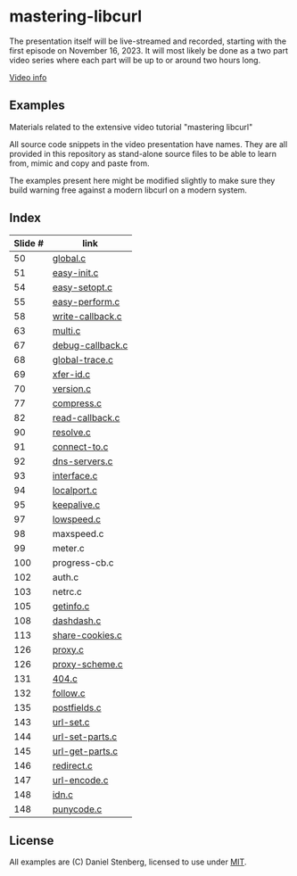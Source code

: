 # mastering-libcurl

The presentation itself will be live-streamed and recorded, starting
with the first episode on November 16, 2023. It will most likely be
done as a two part video series where each part will be up to or around
two hours long.

[Video info](https://daniel.haxx.se/blog/2023/11/01/mastering-libcurl/)

## Examples

Materials related to the extensive video tutorial "mastering libcurl"

All source code snippets in the video presentation have names. They are all
provided in this repository as stand-alone source files to be able to learn
from, mimic and copy and paste from.

The examples present here might be modified slightly to make sure they
build warning free against a modern libcurl on a modern system.

## Index

| Slide # | link                                 |
|---------|--------------------------------------|
| 50      | [global.c](global.c)                 |
| 51      | [easy-init.c](easy-init.c)           |
| 54      | [easy-setopt.c](easy-setopt.c)       |
| 55      | [easy-perform.c](easy-perform.c)     |
| 58      | [write-callback.c](write-callback.c) |
| 63      | [multi.c](multi.c)                   |
| 67      | [debug-callback.c](debug-callback.c) |
| 68      | [global-trace.c](global-trace.c)     |
| 69      | [xfer-id.c](xfer-id.c)               |
| 70      | [version.c](version.c)               |
| 77      | [compress.c](compress.c)             |
| 82      | [read-callback.c](read-callback.c)   |
| 90      | [resolve.c](resolve.c)               |
| 91      | [connect-to.c](connect-to.c)         |
| 92      | [dns-servers.c](dns-servers.c)       |
| 93      | [interface.c](interface.c)           |
| 94      | [localport.c](localport.c)           |
| 95      | [keepalive.c](keepalive.c)           |
| 97      | [lowspeed.c](lowspeed.c)             |
| 98      | maxspeed.c                           |
| 99      | meter.c                              |
| 100     | progress-cb.c                        |
| 102     | auth.c                               |
| 103     | netrc.c                              |
| 105     | [getinfo.c](getinfo.c)               |
| 108     | [dashdash.c](dashdash.c)             |
| 113     | [share-cookies.c](share-cookies.c)   |
| 126     | [proxy.c](proxy.c)                   |
| 126     | [proxy-scheme.c](proxy-scheme.c)     |
| 131     | [404.c](404.c)                       |
| 132     | [follow.c](follow.c)                 |
| 135     | [postfields.c](postfields.c)         |
| 143     | [url-set.c](url-set.c)               |
| 144     | [url-set-parts.c](url-set-parts.c)   |
| 145     | [url-get-parts.c](url-get-parts.c)   |
| 146     | [redirect.c](redirect.c)             |
| 147     | [url-encode.c](url-encode.c)         |
| 148     | [idn.c](idn.c)                       |
| 148     | [punycode.c](punycode.c)             |

## License

All examples are (C) Daniel Stenberg, licensed to use under [MIT](LICENSE).
